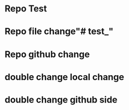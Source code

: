 # Repo Test
# Repo file change"# test_" 


# Repo github change


# double change local change
# double change github side
